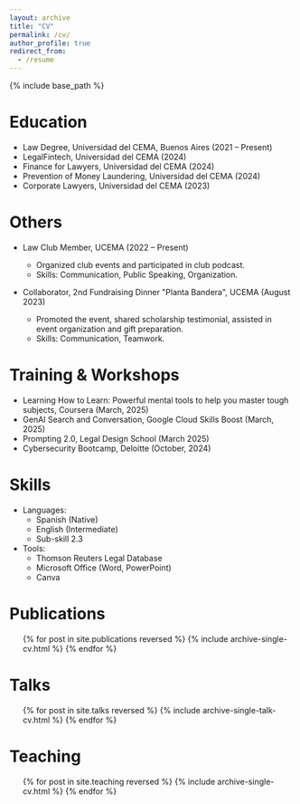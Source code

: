 ```yaml
---
layout: archive
title: "CV"
permalink: /cv/
author_profile: true
redirect_from:
  - /resume
---
```


{% include base_path %}

Education
======
* Law Degree, Universidad del CEMA, Buenos Aires (2021 – Present)
* LegalFintech, Universidad del CEMA (2024)
* Finance for Lawyers, Universidad del CEMA (2024)
* Prevention of Money Laundering, Universidad del CEMA (2024)
* Corporate Lawyers, Universidad del CEMA (2023)

Others
======
* Law Club Member, UCEMA (2022 – Present)
  * Organized club events and participated in club podcast.
  * Skills: Communication, Public Speaking, Organization.

* Collaborator, 2nd Fundraising Dinner "Planta Bandera", UCEMA (August 2023)
  * Promoted the event, shared scholarship testimonial, assisted in event organization and gift preparation.
  * Skills: Communication, Teamwork.
  
Training & Workshops
======
* Learning How to Learn: Powerful mental tools to help you master tough subjects, Coursera (March, 2025)
* GenAI Search and Conversation, Google Cloud Skills Boost (March, 2025)
* Prompting 2.0, Legal Design School (March 2025)
* Cybersecurity Bootcamp, Deloitte (October, 2024)

Skills
======
* Languages:
  * Spanish (Native)
  * English (Intermediate)
  * Sub-skill 2.3
* Tools:
  * Thomson Reuters Legal Database
  * Microsoft Office (Word, PowerPoint)
  * Canva

Publications
======
  <ul>{% for post in site.publications reversed %}
    {% include archive-single-cv.html %}
  {% endfor %}</ul>
  
Talks
======
  <ul>{% for post in site.talks reversed %}
    {% include archive-single-talk-cv.html  %}
  {% endfor %}</ul>
  
Teaching
======
  <ul>{% for post in site.teaching reversed %}
    {% include archive-single-cv.html %}
  {% endfor %}</ul>
  
